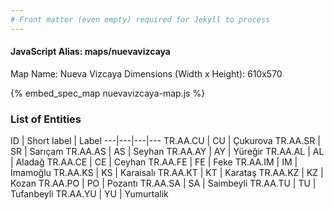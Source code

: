 ```yaml
---
# Front matter (even empty) required for Jekyll to process
---
```


#### JavaScript Alias: maps/nuevavizcaya

Map Name: Nueva Vizcaya
Dimensions (Width x Height): 610x570



{% embed_spec_map nuevavizcaya-map.js %}

### List of Entities

ID | Short label | Label
---|---|---|---
TR.AA.CU | CU | Çukurova
TR.AA.SR | SR | Sarıçam
TR.AA.AS | AS | Seyhan
TR.AA.AY | AY | Yüreğir
TR.AA.AL | AL | Aladağ
TR.AA.CE | CE | Ceyhan
TR.AA.FE | FE | Feke
TR.AA.IM | IM | İmamoğlu
TR.AA.KS | KS | Karaisalı
TR.AA.KT | KT | Karataş
TR.AA.KZ | KZ | Kozan
TR.AA.PO | PO | Pozantı
TR.AA.SA | SA | Saimbeyli
TR.AA.TU | TU | Tufanbeyli
TR.AA.YU | YU | Yumurtalik